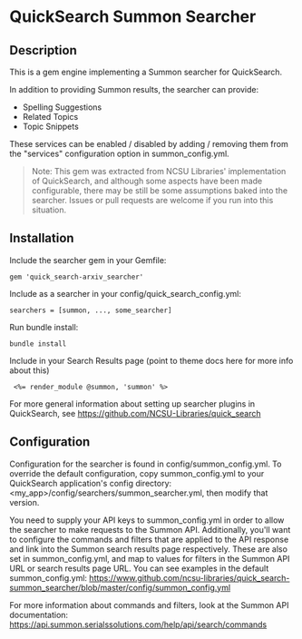 # QuickSearch Summon Searcher

## Description

This is a gem engine implementing a Summon searcher for QuickSearch.

In addition to providing Summon results, the searcher can provide:

* Spelling Suggestions
* Related Topics
* Topic Snippets

These services can be enabled / disabled by adding / removing them from the "services" configuration option in summon_config.yml.

> Note: This gem was extracted from NCSU Libraries' implementation of QuickSearch, and although some aspects have been made configurable, there may be still be some assumptions baked into the searcher. Issues or pull requests are welcome if you run into this situation.


## Installation

Include the searcher gem in your Gemfile:

    gem 'quick_search-arxiv_searcher'

Include as a searcher in your config/quick_search_config.yml:

    searchers = [summon, ..., some_searcher]

Run bundle install:

    bundle install

Include in your Search Results page (point to theme docs here for more info about this)

     <%= render_module @summon, 'summon' %>

For more general information about setting up searcher plugins in QuickSearch, see https://github.com/NCSU-Libraries/quick_search

## Configuration

Configuration for the searcher is found in config/summon_config.yml. To override the default configuration, copy summon_config.yml to your QuickSearch application's config directory: <my_app>/config/searchers/summon_searcher.yml, then modify that version.

You need to supply your API keys to summon_config.yml in order to allow the searcher to make requests to the Summon API. Additionally, you'll want to configure the commands and filters that are applied to the API response and link into the Summon search results page respectively. These are also set in summon_config.yml, and map to values for filters in the Summon API URL or search results page URL. You can see examples in the default summon_config.yml: https://www.github.com/ncsu-libraries/quick_search-summon_searcher/blob/master/config/summon_config.yml

For more information about commands and filters, look at the Summon API documentation: https://api.summon.serialssolutions.com/help/api/search/commands
